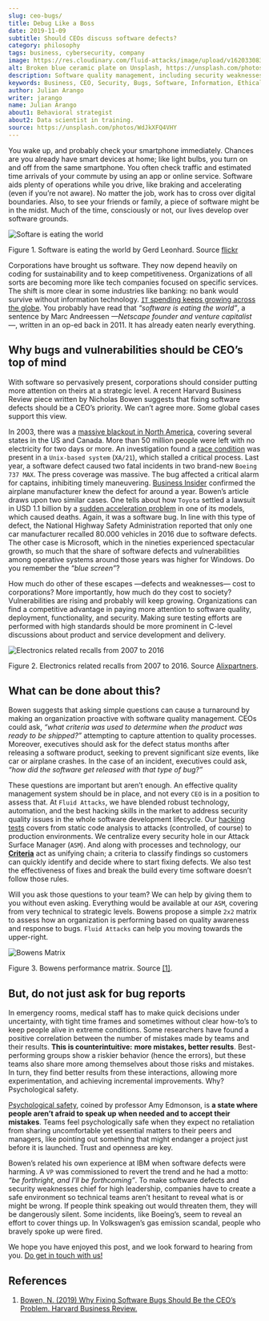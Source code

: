 ```yaml
---
slug: ceo-bugs/
title: Debug Like a Boss
date: 2019-11-09
subtitle: Should CEOs discuss software defects?
category: philosophy
tags: business, cybersecurity, company
image: https://res.cloudinary.com/fluid-attacks/image/upload/v1620330831/blog/ceo-bugs/cover_o47lbb.webp
alt: Broken blue ceramic plate on Unsplash, https://unsplash.com/photos/WdJkXFQ4VHY
description: Software quality management, including security weaknesses, has become of strategic relevance. Here we discuss an article calling for CEOs' attention to bugs.
keywords: Business, CEO, Security, Bugs, Software, Information, Ethical Hacking, Pentesting
author: Julian Arango
writer: jarango
name: Julian Arango
about1: Behavioral strategist
about2: Data scientist in training.
source: https://unsplash.com/photos/WdJkXFQ4VHY
---
```


You wake up, and probably check your smartphone immediately. Chances are
you already have smart devices at home; like light bulbs, you turn on
and off from the same smartphone. You often check traffic and estimated
time arrivals of your commute by using an app or online service.
Software aids plenty of operations while you drive, like braking and
accelerating (even if you’re not aware). No matter the job, work has to
cross over digital boundaries. Also, to see your friends or family, a
piece of software might be in the midst. Much of the time, consciously
or not, our lives develop over software grounds.

<div class="imgblock">

![Softare is eating the world](https://res.cloudinary.com/fluid-attacks/image/upload/c_scale,w_630/v1620330830/blog/ceo-bugs/sw-eating_qrw3cd.webp)

<div class="title">

Figure 1. Software is eating the world by Gerd Leonhard. Source [flickr](https://flic.kr/p/2ePju9R)

</div>

</div>

Corporations have brought us software. They now depend heavily on coding
for sustainability and to keep competitiveness. Organizations of all
sorts are becoming more like tech companies focused on specific
services. The shift is more clear in some industries like banking: no
bank would survive without information technology. [`IT` spending keeps
growing across the
globe](https://www.finchannel.com/technology/66528-worldwide-it-spending-set-to-rebound-in-second-half-of-2017-led-by-cloud-and-mobile-upgrade-cycles).
You probably have read that *“software is eating the world”*, a sentence
by Marc Andreessen *—Netscape founder and venture capitalist—*, written
in an op-ed back in 2011. It has already eaten nearly everything.

## Why bugs and vulnerabilities should be CEO’s top of mind

With software so pervasively present, corporations should consider
putting more attention on theirs at a strategic level. A recent Harvard
Business Review piece written by Nicholas Bowen suggests that fixing
software defects should be a CEO’s priority. We can’t agree more. Some
global cases support this view.

In 2003, there was a [massive blackout in North
America](https://www.scientificamerican.com/article/2003-blackout-five-years-later/),
covering several states in the US and Canada. More than 50 million
people were left with no electricity for two days or more. An
investigation found a [race
condition](https://devopedia.org/race-condition-software) was present in
a `Unix-based system` (`XA/21`), which stalled a critical process. Last
year, a software defect caused two fatal incidents in two brand-new
`Boeing 737 MAX`. The press coverage was massive. The bug affected a
critical alarm for captains, inhibiting timely maneuvering. [Business
Insider](https://www.businessinsider.com/boeing-knew-737-max-software-error-year-before-telling-faa-2019-5)
confirmed the airplane manufacturer knew the defect for around a year.
Bowen’s article draws upon two similar cases. One tells about how
`Toyota` settled a lawsuit in USD 1.1 billion by a [sudden acceleration
problem](https://users.ece.cmu.edu/~koopman/pubs/koopman14_toyota_ua_slides.pdf)
in one of its models, which caused deaths. Again, it was a software bug.
In line with this type of defect, the National Highway Safety
Administration reported that only one car manufacturer recalled 80.000
vehicles in 2016 due to software defects. The other case is Microsoft,
which in the nineties experienced spectacular growth, so much that the
share of software defects and vulnerabilities among operative systems
around those years was higher for Windows. Do you remember the *“blue
screen”*?

How much do other of these escapes —defects and weaknesses— cost to
corporations? More importantly, how much do they cost to society?
Vulnerabilities are rising and probably will keep growing. Organizations
can find a competitive advantage in paying more attention to software
quality, deployment, functionality, and security. Making sure testing
efforts are performed with high standards should be more prominent in
C-level discussions about product and service development and delivery.

<div class="imgblock">

![Electronics related recalls from 2007 to 2016](https://res.cloudinary.com/fluid-attacks/image/upload/v1620330830/blog/ceo-bugs/electronic-recall_idury6.webp)

<div class="title">

Figure 2. Electronics related recalls from 2007 to 2016. Source [Alixpartners](https://emarketing.alixpartners.com/rs/emsimages/2018/pubs/EI/AP_Auto_Industry_Recall_Problem_Jan_2018.pdf).

</div>

</div>

## What can be done about this?

Bowen suggests that asking simple questions can cause a turnaround by
making an organization proactive with software quality management. CEOs
could ask, *“what criteria was used to determine* *when the product was
ready to be shipped?”* attempting to capture attention to quality
processes. Moreover, executives should ask for the defect status months
after releasing a software product, seeking to prevent significant size
events, like car or airplane crashes. In the case of an incident,
executives could ask, *“how did the software get released with that type
of bug?”*

These questions are important but aren’t enough. An effective quality
management system should be in place, and not every `CEO` is in a
position to assess that. At `Fluid Attacks`, we have blended robust
technology, automation, and the best hacking skills in the market to
address security quality issues in the whole software development
lifecycle. Our [hacking tests](../../services/continuous-hacking/)
covers from static code analysis to attacks (controlled, of course) to
production environments. We centralize every security hole in our Attack
Surface Manager (`ASM`). And along with processes and technology, our
[**Criteria**](https://docs.fluidattacks.com/criteria/) act as unifying
chain; a criteria to classify findings so customers can quickly identify
and decide where to start fixing defects. We also test the effectiveness
of fixes and break the build every time software doesn’t follow those
rules.

Will you ask those questions to your team? We can help by giving them to
you without even asking. Everything would be available at our `ASM`,
covering from very technical to strategic levels. Bowens propose a
simple `2x2` matrix to assess how an organization is performing based on
quality awareness and response to bugs. `Fluid Attacks` can help you
moving towards the upper-right.

<div class="imgblock">

![Bowens Matrix](https://res.cloudinary.com/fluid-attacks/image/upload/v1620330830/blog/ceo-bugs/awareness-matrix_ddbvl7.webp)

<div class="title">

Figure 3. Bowens performance matrix. Source [\[1\]](#r1).

</div>

</div>

## But, do not just ask for bug reports

In emergency rooms, medical staff has to make quick decisions under
uncertainty, with tight time frames and sometimes without clear how-to’s
to keep people alive in extreme conditions. Some researchers have found
a positive correlation between the number of mistakes made by teams and
their results. **This is counterintuitive:** **more mistakes, better
results**. Best-performing groups show a riskier behavior (hence the
errors), but these teams also share more among themselves about those
risks and mistakes. In turn, they find better results from these
interactions, allowing more experimentation, and achieving incremental
improvements. Why? Psychological safety.

[Psychological safety](https://www.youtube.com/watch?v=LhoLuui9gX8),
coined by professor Amy Edmonson, is **a state where people aren’t
afraid to speak up** **when needed and to accept their mistakes**. Teams
feel psychologically safe when they expect no retaliation from sharing
uncomfortable yet essential matters to their peers and managers, like
pointing out something that might endanger a project just before it is
launched. Trust and openness are key.

Bowen’s related his own experience at IBM when software defects were
harming. A `VP` was commissioned to revert the trend and he had a motto:
*“be forthright, and I’ll be forthcoming”*. To make software defects and
security weaknesses chief for high leadership, companies have to create
a safe environment so technical teams aren’t hesitant to reveal what is
or might be wrong. If people think speaking out would threaten them,
they will be dangerously silent. Some incidents, like Boeing’s, seem to
reveal an effort to cover things up. In Volkswagen’s gas emission
scandal, people who bravely spoke up were fired.

We hope you have enjoyed this post, and we look forward to hearing from
you. [Do get in touch with us\!](../../contact-us/)

## References

1. [Bowen, N. (2019) Why Fixing Software Bugs Should Be the CEO’s
    Problem. Harvard Business
    Review.](https://hbr.org/2019/09/why-fixing-software-bugs-should-be-the-ceos-problem)
